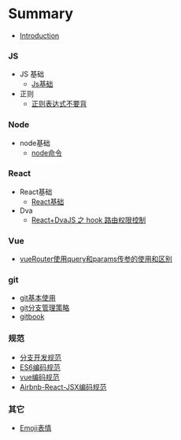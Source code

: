 # Summary

* [Introduction](README.md)

### JS
* JS 基础
    * [Js基础](Js/js基础/js基础.md)
* 正则
    * [正则表达式不要背](Js/正则/正则表达式不要背.md)


### Node
* node基础
    * [node命令](Node/node基础/node命令.md)


### React
* React基础
    * [React基础](React/React基础/react基础.md)
* Dva
    * [React+DvaJS 之 hook 路由权限控制](React/dva/React+DvaJS之hook路由权限控制.md)

### Vue
* [vueRouter使用query和params传参的使用和区别](Vue/VueRouter/vueRouter使用query和params传参的使用和区别.md)



### git
* [git基本使用](git/git基本使用.md)
* [git分支管理策略](git/git分支管理策略.md)
* [gitbook](git/gitbook.md)


### 规范
* [分支开发规范](规范/分支开发规范.md)
* [ES6编码规范](规范/es6编码规范.md)
* [vue编码规范](规范/vue编码规范.md)
* [Airbnb-React-JSX编码规范](规范/Airbnb-React-JSX编码规范.md)


### 其它
* [Emoji表情](other/Emoji表情.md)